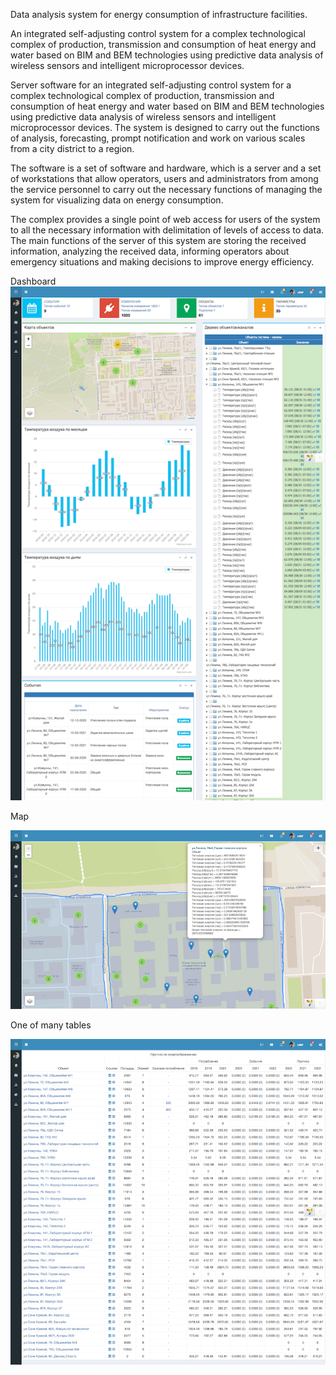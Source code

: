 Data analysis system for energy consumption of infrastructure facilities.

An integrated self-adjusting control system for a complex technological complex of production, transmission and consumption of heat energy and water based on BIM and BEM technologies using predictive data analysis of wireless sensors and intelligent microprocessor devices.

Server software for an integrated self-adjusting control system for a complex technological complex of production, transmission and consumption of heat energy and water based on BIM and BEM technologies using predictive data analysis of wireless sensors and intelligent microprocessor devices. The system is designed to carry out the functions of analysis, forecasting, prompt notification and work on various scales from a city district to a region.

The software is a set of software and hardware, which is a server and a set of workstations that allow operators, users and administrators from among the service personnel to carry out the necessary functions of managing the system for visualizing data on energy consumption.

The complex provides a single point of web access for users of the system to all the necessary information with delimitation of levels of access to data.
The main functions of the server of this system are storing the received information, analyzing the received data, informing operators about emergency situations and making decisions to improve energy efficiency.

Dashboard
<img src="docs/21.png"/>

Map

<img src="docs/15.png"/>

One of many tables

<img src="docs/10.png"/>

